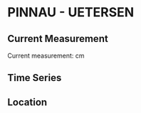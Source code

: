 # PINNAU - UETERSEN

## Current Measurement

Current measurement: <Value topic="rivers/pegel-online/PINNAU/UETERSEN/measurementValue"/> cm

## Time Series

<TimeSeries topic="rivers/pegel-online/PINNAU/UETERSEN/measurementValue" period="week" />

## Location

<WorldMap>
  <Marker lat="53.67819255188962" lon="9.677083802370527" labelTopic="rivers/pegel-online/PINNAU/UETERSEN" />
</WorldMap>
